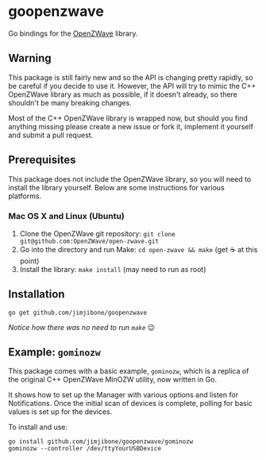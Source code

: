 # goopenzwave

Go bindings for the [OpenZWave](https://github.com/OpenZWave/open-zwave) library.

## Warning

This package is still fairly new and so the API is changing pretty rapidly, so be careful if you decide to use it. However, the API will try to mimic the C++ OpenZWave library as much as possible, if it doesn't already, so there shouldn't be many breaking changes.

Most of the C++ OpenZWave library is wrapped now, but should you find anything missing please create a new issue or fork it, implement it yourself and submit a pull request.

## Prerequisites

This package does not include the OpenZWave library, so you will need to install the library yourself. Below are some instructions for various platforms.

### Mac OS X and Linux (Ubuntu)

1. Clone the OpenZWave git repository: `git clone git@github.com:OpenZWave/open-zwave.git`
2. Go into the directory and run Make: `cd open-zwave && make` (get :coffee: at this point)
3. Install the library: `make install` (may need to run as root)

## Installation

```
go get github.com/jimjibone/goopenzwave
```

_Notice how there was no need to run `make`_ :wink:

## Example: `gominozw`

This package comes with a basic example, `gominozw`, which is a replica of the original C++ OpenZWave MinOZW utility, now written in Go.

It shows how to set up the Manager with various options and listen for Notifications. Once the initial scan of devices is complete, polling for basic values is set up for the devices.

To install and use:

```
go install github.com/jimjibone/goopenzwave/gominozw
gominozw --controller /dev/ttyYourUSBDevice
```
